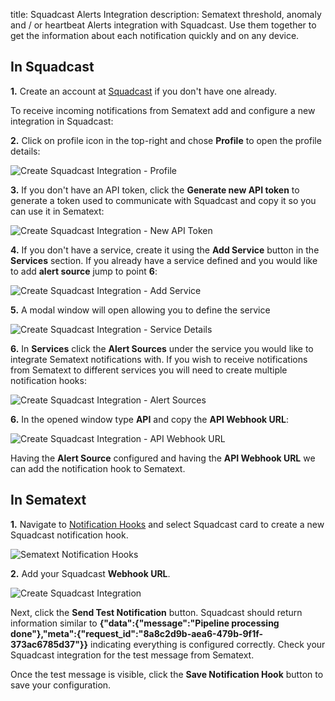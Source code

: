 title: Squadcast Alerts Integration
description: Sematext threshold, anomaly and / or heartbeat Alerts integration with Squadcast. Use them together to get the information about each notification quickly and on any device.

## In Squadcast

**1.** Create an account at [Squadcast](https://www.squadcast.com) if you don't have one already.

To receive incoming notifications from Sematext add and configure a new integration in Squadcast:

**2.** Click on profile icon in the top-right and chose **Profile** to open the profile details:

<img class="content-modal-image" alt="Create Squadcast Integration - Profile" src="../../images/integrations/create-squadcast-integration-profile.png" title="Create Squadcast Integration - Profile">

**3.** If you don't have an API token, click the **Generate new API token** to generate a token used to communicate with Squadcast and copy it so you can use it in Sematext:

<img class="content-modal-image" alt="Create Squadcast Integration - New API Token" src="../../images/integrations/create-squadcast-integration-profile-details.png" title="Create Squadcast Integration - New API Token">

**4.** If you don't have a service, create it using the **Add Service** button in the **Services** section. If you already have a service defined and you would like to add **alert source** jump to point **6**:

<img class="content-modal-image" alt="Create Squadcast Integration - Add Service" src="../../images/integrations/create-squadcast-integration-add-service.png" title="Create Squadcast Integration - Add Service">

**5.** A modal window will open allowing you to define the service

<img class="content-modal-image" alt="Create Squadcast Integration - Service Details" src="../../images/integrations/create-squadcast-integration-service-details.png" title="Create Squadcast Integration - Service Details">

**6.** In **Services** click the **Alert Sources** under the service you would like to integrate Sematext notifications with. If you wish to receive notifications from Sematext to different services you will need to create multiple notification hooks:  

<img class="content-modal-image" alt="Create Squadcast Integration - Alert Sources" src="../../images/integrations/create-squadcast-integration-alert-sources.png" title="Create Squadcast Integration - Alert Sources">

**6.** In the opened window type **API** and copy the **API Webhook URL**:

<img class="content-modal-image" alt="Create Squadcast Integration - API Webhook URL" src="../../images/integrations/create-squadcast-integration-alert-source-details.png" title="Create Squadcast Integration - API Webhook URL">

Having the **Alert Source** configured and having the **API Webhook URL** we can add the notification hook to Sematext. 

## In Sematext

**1.** Navigate to [Notification Hooks](https://apps.sematext.com/ui/webhook-create) and select Squadcast card to create a new Squadcast notification hook.

![Sematext Notification Hooks](https://sematext.com/docs/images/integrations/sematext-notification-hooks.png  "Sematext Notification Hook")

**2.** Add your Squadcast **Webhook URL**. 

<img class="content-modal-image" alt="Create Squadcast Integration" src="../../images/integrations/create-squadcast-integration.png" title="Create Squadcast Integration">

Next, click the **Send Test Notification** button. Squadcast should return information similar to **{"data":{"message":"Pipeline processing done"},"meta":{"request_id":"8a8c2d9b-aea6-479b-9f1f-373ac6785d37"}}** indicating everything is configured correctly. Check your Squadcast integration for the test message from Sematext. 

Once the test message is visible, click the **Save Notification Hook** button to save your configuration. 
